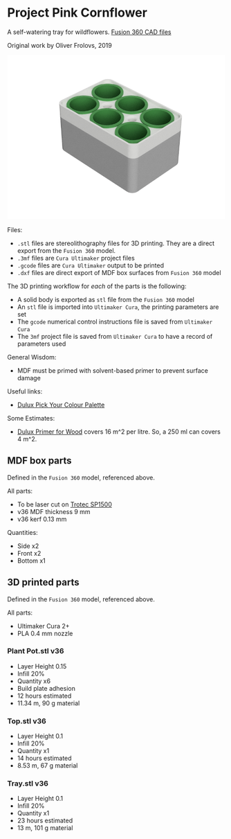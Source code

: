 # Project Pink Cornflower

A self-watering tray for wildflowers. [Fusion 360 CAD files](https://a360.co/2TBmJan)

Original work by Oliver Frolovs, 2019

![Image of 3D Printed Flower Tray](tray.png)

Files:

* `.stl` files are stereolithography files for 3D printing. They are a direct export from the `Fusion 360` model.
* `.3mf` files are `Cura Ultimaker` project files
* `.gcode` files are `Cura Ultimaker` output to be printed
* `.dxf` files are direct export of MDF box surfaces from `Fusion 360` model

The 3D printing workflow for *each* of the parts is the following:

* A solid body is exported as `stl` file from the `Fusion 360` model
* An `stl` file is imported into `Ultimaker Cura`, the printing parameters are set
* The `gcode` numerical control instructions file is saved from `Ultimaker Cura`
* The `3mf` project file is saved from `Ultimaker Cura` to have a record of parameters used

General Wisdom:

* MDF must be primed with solvent-based primer to prevent surface damage

Useful links:

* [Dulux Pick Your Colour Palette](https://www.dulux.co.uk/en/colour-details/)

Some Estimates:

* [Dulux Primer for Wood](https://www.dulux.co.uk/en/products/primer-undercoat-wood) covers 16 m^2 per litre. So, a 250 ml can covers 4 m^2.

## MDF box parts

Defined in the `Fusion 360` model, referenced above.

All parts:
* To be laser cut on [Trotec SP1500](https://www.troteclaser.com/en-gb/trotec-laser-machines/laser-cutters-sp-series/)
* v36 MDF thickness 9 mm
* v36 kerf 0.13 mm

Quantities:
* Side x2
* Front x2
* Bottom x1

## 3D printed parts

Defined in the `Fusion 360` model, referenced above.

All parts:
* Ultimaker Cura 2+
* PLA 0.4 mm nozzle

### Plant Pot.stl v36
* Layer Height 0.15
* Infill 20%
* Quantity x6
* Build plate adhesion
* 12 hours estimated
* 11.34 m, 90 g material

### Top.stl v36
* Layer Height 0.1
* Infill 20%
* Quantity x1
* 14 hours estimated
* 8.53 m, 67 g material

### Tray.stl v36
* Layer Height 0.1
* Infill 20%
* Quantity x1
* 23 hours estimated
* 13 m, 101 g material
